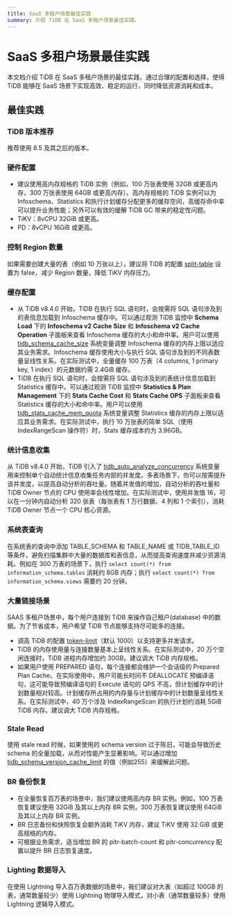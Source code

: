 ```yaml
---
title: SaaS 多租户场景最佳实践
summary: 介绍 TiDB 在 SaaS 多租户场景最佳实践。
---
```


# SaaS 多租户场景最佳实践

本文档介绍 TiDB 在 SaaS 多租户场景的最佳实践，通过合理的配置和选择，使得 TiDB 能够在 SaaS 场景下实现高效、稳定的运行，同时降低资源消耗和成本。

## 最佳实践

### TiDB 版本推荐

推荐使用 8.5 及其之后的版本。

### 硬件配置

* 建议使用高内存规格的 TiDB 实例（例如，100 万张表使用 32GB 或更高内存，300 万张表使用 64GB 或更高内存）。高内存规格的 TiDB 实例可以为 Infoschema、Statistics 和执行计划缓存分配更多的缓存空间，高缓存命中率可以提升业务性能；另外可以有效的缓解 TiDB GC 带来的稳定性问题。
* TiKV：8vCPU 32GiB 或更高。
* PD：8vCPU 16GiB 或更高。

### 控制 Region 数量

如果需要创建大量的表（例如 10 万张以上），建议将 TiDB 的配置  [split-table](/tidb-configuration-file.md#split-table) 设置为 false，减少 Region 数量，降低 TiKV 内存压力。

### 缓存配置

* 从 TiDB v8.4.0 开始，TiDB 在执行 SQL 语句时，会按需将 SQL 语句涉及到的表信息加载到 Infoschema 缓存中。可以通过观测 TiDB 监控中 **Schema Load** 下的 **Infoschema v2 Cache Size** 和 **Infoschema v2 Cache Operation** 子面板来查看 Infoschema 缓存的大小和命中率。用户可以使用 [tidb_schema_cache_size](/system-variables.md#tidb_schema_cache_size-从-v800-版本开始引入) 系统变量调整 Infoschema 缓存的内存上限以适应其业务需求。Infoschema 缓存使用大小与执行 SQL 语句涉及到的不同表数量呈线性关系。在实际测试中，全量缓存 100 万表（4 columns, 1 primary key, 1 index）的元数据约需 2.4GiB 缓存。
* TiDB 在执行 SQL 语句时，会按需将 SQL 语句涉及到的表统计信息加载到 Statistics 缓存中。可以通过观测 TiDB 监控中 **Statistics & Plan Management** 下的 **Stats Cache Cost** 和 **Stats Cache OPS** 子面板来查看 Statistics 缓存的大小和命中率。用户可以使用 [tidb_stats_cache_mem_quota](/system-variables.md#tidb_stats_cache_mem_quota-从-v610-版本开始引入) 系统变量调整 Statistics 缓存的内存上限以适应其业务需求。在实际测试中，执行 10 万张表的简单 SQL（使用 IndexRangeScan 操作符）时，Stats 缓存成本约为 3.96GB。

### 统计信息收集

从 TiDB v8.4.0 开始，TiDB 引入了 [tidb_auto_analyze_concurrency](/system-variables.md#tidb_auto_analyze_concurrency-从-v840-版本开始引入) 系统变量用来控制单个自动统计信息收集任务内部的并发度。多表场景下，你可以按需提升该并发度，以提高自动分析的吞吐量。随着并发值的增加，自动分析的吞吐量和 TiDB Owner 节点的 CPU 使用率会线性增加。在实际测试中，使用并发值 16，可以在一分钟内自动分析 320 张表（每张表有 1 万行数据、4 列和 1 个索引），消耗 TiDB Owner 节点一个 CPU 核心资源。

### 系统表查询

在系统表的查询中添加 TABLE_SCHEMA 和 TABLE_NAME 或 TIDB_TABLE_ID 等条件，避免扫描集群中大量的数据库和表信息，从而提高查询速度并减少资源消耗。例如在 300 万表的场景下，执行 `select count(*) from information_schema.tables` 消耗约 8GB 内存；执行 `select count(*) from information_schema.views` 需要约 20 分钟。


### 大量链接场景

SAAS 多租户场景中，每个用户连接到 TiDB 来操作自己租户(database) 中的数据。为了节省成本，用户希望 TiDB 节点能够支持尽可能多的连接。
* 调高 TiDB 的配置 [token-limit](/tidb-configuration-file.md#token-limit)（默认 1000）以支持更多并发请求。
* TiDB 的内存使用量与连接数量基本上呈线性关系。在实际测试中，20 万个空闲连接时，TiDB 进程内存增加约 30GB。建议调大 TiDB 内存规格。
* 如果用户使用 PREPARED 语句，每个连接都会维护一个会话级的 Prepared Plan Cache。在实际使用中，用户可能长时间不 DEALLOCATE 预编译语句，这可能导致预编译语句的 Execute 语句的 QPS 不高，但计划缓存中的计划数量相对较高。计划缓存所占用的内存量与计划缓存中的计划数量呈线性关系。在实际测试中，40 万个涉及 IndexRangeScan 的执行计划约消耗 5GiB TiDB 内存。建议调大 TiDB 内存规格。

### Stale Read

使用 stale read 时候，如果使用的 schema version 过于陈旧，可能会导致历史 schema 的全量加载，从而对性能产生显著影响。可以通过增加[tidb_schema_version_cache_limit](/system-variables.md#tidb_schema_version_cache_limit-从-v740-版本开始引入) 的值（例如255）来缓解此问题。

### BR 备份恢复

* 在全量恢复百万表的场景中，我们建议使用高内存 BR 实例。例如，100 万表恢复建议使用 32GiB 及其以上内存 BR 实例，300 万表恢复建议使用 64GiB 及其以上内存 BR 实例。
* BR 日志备份和快照恢复会额外消耗 TiKV 内存，建议 TiKV 使用 32 GiB 或更高规格的内存。
* 可根据业务需求，适当增加 BR 的 pitr-batch-count 和 pitr-concurrency 配置以提升 BR 日志恢复速度。

### Lighting 数据导入
在使用 Lightning 导入百万表数据的场景中，我们建议对大表（如超过 100GB 的表，通常数量较少）使用 Lightning 物理导入模式，对小表（通常数量较多）使用 Lightning 逻辑导入模式。